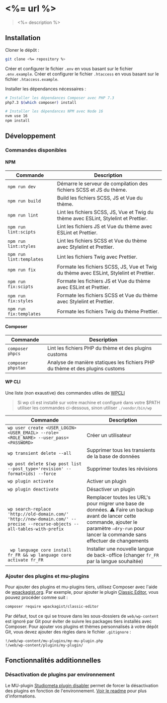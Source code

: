 # <%= url %>

> <%= description %>

## Installation


Cloner le dépôt :

```bash
git clone <%= repository %>
```

Créer et configurer le fichier `.env` en vous basant sur le fichier `.env.example`.
Créer et configurer le fichier `.htaccess` en vous basant sur le fichier `.htaccess.example`.

Installer les dépendances nécessaires :

```bash
# Installer les dépendances Composer avec PHP 7.3
php7.3 $(which composer) install

# Installer les dépendances NPM avec Node 16
nvm use 16
npm install
```

## Développement

### Commandes disponibles

#### NPM

| Commande | Description |
|-|-|
| `npm run dev` | Démarre le serveur de compilation des fichiers SCSS et JS du thème. |
| `npm run build` | Build les fichiers SCSS, JS et Vue du thème. |
| `npm run lint` | Lint les fichiers SCSS, JS, Vue et Twig du thème avec ESLint, Stylelint et Prettier. |
| `npm run lint:scipts` | Lint les fichiers JS et Vue du thème avec ESLint et Prettier. |
| `npm run lint:styles` | Lint les fichiers SCSS et Vue du thème avec Stylelint et Prettier. |
| `npm run lint:templates` | Lint les fichiers Twig avec Prettier. |
| `npm run fix` | Formate les fichiers SCSS, JS, Vue et Twig du thème avec ESLint, Stylelint et Prettier. |
| `npm run fix:scipts` | Formate les fichiers JS et Vue du thème avec ESLint et Prettier. |
| `npm run fix:styles` | Formate les fichiers SCSS et Vue du thème avec Stylelint et Prettier. |
| `npm run fix:templates` | Formate les fichiers Twig du thème Prettier. |


#### Composer

| Commande | Description |
|-|-|
| `composer phpcs` | Lint les fichiers PHP du thème et des plugins customs |
| `composer phpstan` | Analyse de manière statiques les fichiers PHP du thème et des plugins customs |


#### WP CLI

Une liste (non exaustive) des commandes utiles de [WPCLI](https://wp-cli.org/fr/)

> Si wp cli est installé sur votre machine et configuré dans votre $PATH utiliser les commandes ci-dessous, sinon utiliser `./vendor/bin/wp` 

| Commande | Description |
|-|-|
| `wp user create <USER_LOGIN> <USER_EMAIL> --role=<ROLE_NAME> --user_pass=<PASSWORD>` | Créer un utilisateur |
| `wp transient delete --all` | Supprimer tous les transients de la base de données |
| `wp post delete $(wp post list --post_type='revision' --format=ids) --force` | Supprimer toutes les révisions |
| `wp plugin activate` | Activer un plugin |
| `wp plugin deactivate` | Désactiver un plugin |
| `wp search-replace 'http://old-domain.com/' 'http://new-domain.com/' --precise --recurse-objects --all-tables-with-prefix` | Remplacer toutes les URL's pour migrer une base de données. ⚠ Faire un backup avant de lancer cette commande, ajouter le paramètre `–dry-run` pour lancer la commande sans effectuer de changements |
| ` wp language core install fr_FR && wp language core activate fr_FR` | Installer une nouvelle langue de back-office (changer `fr_FR` par la langue souhaitée) |


### Ajouter des plugins et mu-plugins

Pour ajouter des plugins et mu-plugins tiers, utilisez Composer avec l'aide de [wpackagist.org](https://wpackagist.org/). Par exemple, pour ajouter le plugin [Classic Editor](), vous pouvez procéder comme suit :

```bash
composer require wpackagist/classic-editor
```

Par défaut, tout ce qui se trouve dans les sous-dossiers de `web/wp-content` est ignoré par Git pour éviter de suivre les packages tiers installés avec Composer. Pour ajouter vos plugins et thèmes personnalisés à votre dépôt Git, vous devez ajouter des règles dans le fichier `.gitignore` :

```
!/web/wp-content/mu-plugins/my-mu-plugin.php
!/web/wp-content/plugins/my-plugin/
```

## Fonctionnalités additionnelles

### Désactivation de plugins par environnement

Le MU-plugin [Studiometa plugin disabler](./web/wp-content/mu-plugins/studiometa-plugin-disabler/README.md) permet de forcer la désactivation des plugins en fonction de l'environnement. [Voir le readme](./web/wp-content/mu-plugins/studiometa-plugin-disabler/README.md) pour plus d'informations.
